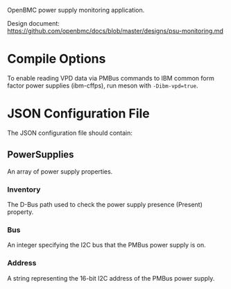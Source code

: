 OpenBMC power supply monitoring application.

Design document: https://github.com/openbmc/docs/blob/master/designs/psu-monitoring.md

# Compile Options

To enable reading VPD data via PMBus commands to IBM common form factor
power supplies (ibm-cffps), run meson with `-Dibm-vpd=true`.

# JSON Configuration File

The JSON configuration file should contain:

## PowerSupplies
An array of power supply properties.

### Inventory
The D-Bus path used to check the power supply presence (Present) property.

### Bus
An integer specifying the I2C bus that the PMBus power supply is on.

### Address
A string representing the 16-bit I2C address of the PMBus power supply.

